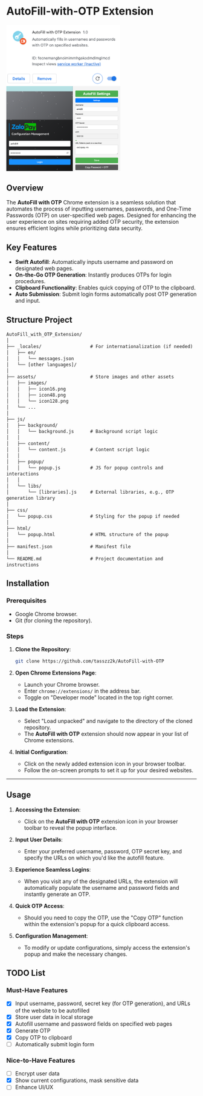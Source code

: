 # AutoFill-with-OTP Extension
<img alt="img.png" src="img.png" width="60%"/>
<img alt="img_1.png" src="docs/img_1.png" width="60%"/>

## Overview

The **AutoFill with OTP** Chrome extension is a seamless solution that automates the process of inputting usernames, passwords, and One-Time Passwords (OTP) on user-specified web pages. Designed for enhancing the user experience on sites requiring added OTP security, the extension ensures efficient logins while prioritizing data security.

## Key Features

- **Swift Autofill**: Automatically inputs username and password on designated web pages.
- **On-the-Go OTP Generation**: Instantly produces OTPs for login procedures.
- **Clipboard Functionality**: Enables quick copying of OTP to the clipboard.
- **Auto Submission**: Submit login forms automatically post OTP generation and input.

## Structure Project
```
AutoFill_with_OTP_Extension/
│
├── _locales/                  # For internationalization (if needed)
│   ├── en/
│   │   └── messages.json
│   └── [other languages]/
│
├── assets/                    # Store images and other assets
│   ├── images/
│   │   ├── icon16.png
│   │   ├── icon48.png
│   │   └── icon128.png
│   └── ...
│
├── js/
│   ├── background/
│   │   └── background.js      # Background script logic
│   │
│   ├── content/
│   │   └── content.js         # Content script logic
│   │
│   ├── popup/
│   │   └── popup.js           # JS for popup controls and interactions
│   │
│   └── libs/
│       └── [libraries].js     # External libraries, e.g., OTP generation library
│
├── css/
│   └── popup.css              # Styling for the popup if needed
│
├── html/
│   └── popup.html             # HTML structure of the popup
│
├── manifest.json              # Manifest file
│
└── README.md                  # Project documentation and instructions
```

## Installation

### Prerequisites

- Google Chrome browser.
- Git (for cloning the repository).

### Steps

1. **Clone the Repository**:
    ```bash
    git clone https://github.com/tasszz2k/AutoFill-with-OTP
    ```

2. **Open Chrome Extensions Page**:
    - Launch your Chrome browser.
    - Enter `chrome://extensions/` in the address bar.
    - Toggle on "Developer mode" located in the top right corner.

3. **Load the Extension**:
    - Select "Load unpacked" and navigate to the directory of the cloned repository.
    - The **AutoFill with OTP** extension should now appear in your list of Chrome extensions.

4. **Initial Configuration**:
    - Click on the newly added extension icon in your browser toolbar.
    - Follow the on-screen prompts to set it up for your desired websites.

---

## Usage

1. **Accessing the Extension**:
    - Click on the **AutoFill with OTP** extension icon in your browser toolbar to reveal the popup interface.

2. **Input User Details**:
    - Enter your preferred username, password, OTP secret key, and specify the URLs on which you'd like the autofill feature.

3. **Experience Seamless Logins**:
    - When you visit any of the designated URLs, the extension will automatically populate the username and password fields and instantly generate an OTP.

4. **Quick OTP Access**:
    - Should you need to copy the OTP, use the "Copy OTP" function within the extension's popup for a quick clipboard access.

5. **Configuration Management**:
    - To modify or update configurations, simply access the extension's popup and make the necessary changes.




## TODO List
### Must-Have Features
- [x] Input username, password, secret key (for OTP generation), and URLs of the website to be autofilled
- [x] Store user data in local storage
- [x] Autofill username and password fields on specified web pages
- [x] Generate OTP
- [x] Copy OTP to clipboard
- [ ] Automatically submit login form

### Nice-to-Have Features
- [ ] Encrypt user data
- [x] Show current configurations, mask sensitive data
- [ ] Enhance UI/UX